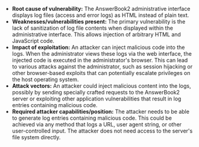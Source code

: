 - **Root cause of vulnerability:** The AnswerBook2 administrative interface displays log files (access and error logs) as HTML instead of plain text.
- **Weaknesses/vulnerabilities present:** The primary vulnerability is the lack of sanitization of log file contents when displayed within the administrative interface. This allows injection of arbitrary HTML and JavaScript code.
- **Impact of exploitation:** An attacker can inject malicious code into the logs. When the administrator views these logs via the web interface, the injected code is executed in the administrator's browser. This can lead to various attacks against the administrator, such as session hijacking or other browser-based exploits that can potentially escalate privileges on the host operating system.
- **Attack vectors:** An attacker could inject malicious content into the logs, possibly by sending specially crafted requests to the AnswerBook2 server or exploiting other application vulnerabilities that result in log entries containing malicious code.
- **Required attacker capabilities/position:** The attacker needs to be able to generate log entries containing malicious code. This could be achieved via any method that logs a URL, user agent string, or other user-controlled input. The attacker does not need access to the server's file system directly.
